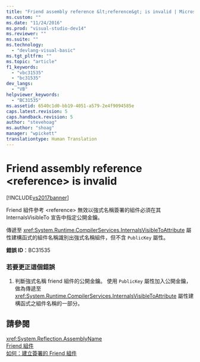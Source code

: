 ```yaml
---
title: "Friend assembly reference &lt;reference&gt; is invalid | Microsoft Docs"
ms.custom: ""
ms.date: "11/24/2016"
ms.prod: "visual-studio-dev14"
ms.reviewer: ""
ms.suite: ""
ms.technology: 
  - "devlang-visual-basic"
ms.tgt_pltfrm: ""
ms.topic: "article"
f1_keywords: 
  - "vbc31535"
  - "bc31535"
dev_langs: 
  - "VB"
helpviewer_keywords: 
  - "BC31535"
ms.assetid: 6540c1d0-bb19-4051-a579-2e4f9094585e
caps.latest.revision: 5
caps.handback.revision: 5
author: "stevehoag"
ms.author: "shoag"
manager: "wpickett"
translationtype: Human Translation
---
```

# Friend assembly reference &lt;reference&gt; is invalid
[!INCLUDE[vs2017banner](../../../csharp/includes/vs2017banner.md)]

Friend 組件參考 \<reference\> 無效以強式名稱簽署的組件必須在其 InternalsVisibleTo 宣告中指定公開金鑰。  
  
 傳遞至 <xref:System.Runtime.CompilerServices.InternalsVisibleToAttribute> 屬性建構函式的組件名稱識別出強式名稱組件，但不含 `PublicKey` 屬性。  
  
 **錯誤 ID**：BC31535  
  
### 若要更正這個錯誤  
  
1.  判斷強式名稱 friend 組件的公開金鑰。  使用 `PublicKey` 屬性加入公開金鑰，做為傳遞至 <xref:System.Runtime.CompilerServices.InternalsVisibleToAttribute> 屬性建構函式之組件名稱的一部分。  
  
## 請參閱  
 <xref:System.Reflection.AssemblyName>   
 [Friend 組件](../Topic/Friend%20Assemblies%20\(C%23%20and%20Visual%20Basic\).md)   
 [如何：建立簽署的 Friend 組件](../Topic/How%20to:%20Create%20Signed%20Friend%20Assemblies%20\(C%23%20and%20Visual%20Basic\).md)